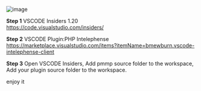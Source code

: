 ![image](https://user-images.githubusercontent.com/816448/34452532-a772b8fc-ed7c-11e7-9ec9-eac48443954f.png)

**Step 1**
VSCODE Insiders 1.20  
https://code.visualstudio.com/insiders/

**Step 2**
VSCODE Plugin:PHP Intelephense  
https://marketplace.visualstudio.com/items?itemName=bmewburn.vscode-intelephense-client

**Step 3**
Open VSCODE Insiders, Add pmmp source folder to the workspace, Add your plugin source folder to the workspace.

enjoy it